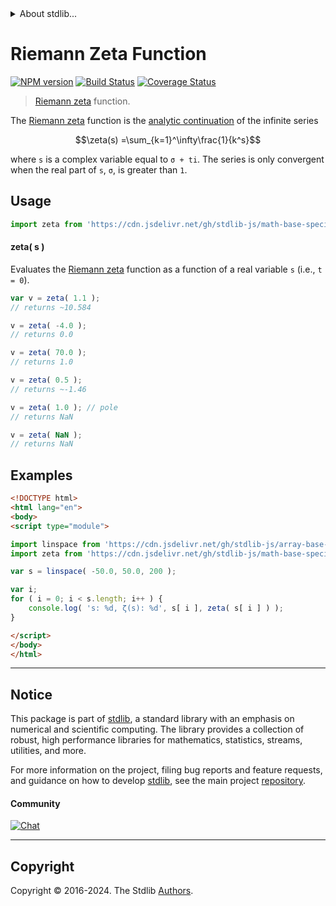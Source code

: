<!--

@license Apache-2.0

Copyright (c) 2018 The Stdlib Authors.

Licensed under the Apache License, Version 2.0 (the "License");
you may not use this file except in compliance with the License.
You may obtain a copy of the License at

   http://www.apache.org/licenses/LICENSE-2.0

Unless required by applicable law or agreed to in writing, software
distributed under the License is distributed on an "AS IS" BASIS,
WITHOUT WARRANTIES OR CONDITIONS OF ANY KIND, either express or implied.
See the License for the specific language governing permissions and
limitations under the License.

-->


<details>
  <summary>
    About stdlib...
  </summary>
  <p>We believe in a future in which the web is a preferred environment for numerical computation. To help realize this future, we've built stdlib. stdlib is a standard library, with an emphasis on numerical and scientific computation, written in JavaScript (and C) for execution in browsers and in Node.js.</p>
  <p>The library is fully decomposable, being architected in such a way that you can swap out and mix and match APIs and functionality to cater to your exact preferences and use cases.</p>
  <p>When you use stdlib, you can be absolutely certain that you are using the most thorough, rigorous, well-written, studied, documented, tested, measured, and high-quality code out there.</p>
  <p>To join us in bringing numerical computing to the web, get started by checking us out on <a href="https://github.com/stdlib-js/stdlib">GitHub</a>, and please consider <a href="https://opencollective.com/stdlib">financially supporting stdlib</a>. We greatly appreciate your continued support!</p>
</details>

# Riemann Zeta Function

[![NPM version][npm-image]][npm-url] [![Build Status][test-image]][test-url] [![Coverage Status][coverage-image]][coverage-url] <!-- [![dependencies][dependencies-image]][dependencies-url] -->

> [Riemann zeta][zeta-function] function.

<section class="intro">

The [Riemann zeta][zeta-function] function is the [analytic continuation][analytic-continuation] of the infinite series

<!-- <equation class="equation" label="eq:riemann_zeta_function" align="center" raw="\zeta(s) =\sum_{k=1}^\infty\frac{1}{k^s}" alt="Riemann zeta function"> -->

```math
\zeta(s) =\sum_{k=1}^\infty\frac{1}{k^s}
```

<!-- <div class="equation" align="center" data-raw-text="\zeta(s) =\sum_{k=1}^\infty\frac{1}{k^s}" data-equation="eq:riemann_zeta_function">
    <img src="https://cdn.jsdelivr.net/gh/stdlib-js/stdlib@bb29798906e119fcb2af99e94b60407a270c9b32/lib/node_modules/@stdlib/math/base/special/riemann-zeta/docs/img/equation_riemann_zeta_function.svg" alt="Riemann zeta function">
    <br>
</div> -->

<!-- </equation> -->

where `s` is a complex variable equal to `σ + ti`. The series is only convergent when the real part of `s`, `σ`, is greater than `1`.

</section>

<!-- /.intro -->



<section class="usage">

## Usage

```javascript
import zeta from 'https://cdn.jsdelivr.net/gh/stdlib-js/math-base-special-riemann-zeta@esm/index.mjs';
```

#### zeta( s )

Evaluates the [Riemann zeta][zeta-function] function as a function of a real variable `s` (i.e., `t = 0`).

```javascript
var v = zeta( 1.1 );
// returns ~10.584

v = zeta( -4.0 );
// returns 0.0

v = zeta( 70.0 );
// returns 1.0

v = zeta( 0.5 );
// returns ~-1.46

v = zeta( 1.0 ); // pole
// returns NaN

v = zeta( NaN );
// returns NaN
```

</section>

<!-- /.usage -->

<section class="examples">

## Examples

<!-- eslint no-undef: "error" -->

```html
<!DOCTYPE html>
<html lang="en">
<body>
<script type="module">

import linspace from 'https://cdn.jsdelivr.net/gh/stdlib-js/array-base-linspace@esm/index.mjs';
import zeta from 'https://cdn.jsdelivr.net/gh/stdlib-js/math-base-special-riemann-zeta@esm/index.mjs';

var s = linspace( -50.0, 50.0, 200 );

var i;
for ( i = 0; i < s.length; i++ ) {
    console.log( 's: %d, ζ(s): %d', s[ i ], zeta( s[ i ] ) );
}

</script>
</body>
</html>
```

</section>

<!-- /.examples -->

<!-- Section for related `stdlib` packages. Do not manually edit this section, as it is automatically populated. -->

<section class="related">

</section>

<!-- /.related -->

<!-- Section for all links. Make sure to keep an empty line after the `section` element and another before the `/section` close. -->


<section class="main-repo" >

* * *

## Notice

This package is part of [stdlib][stdlib], a standard library with an emphasis on numerical and scientific computing. The library provides a collection of robust, high performance libraries for mathematics, statistics, streams, utilities, and more.

For more information on the project, filing bug reports and feature requests, and guidance on how to develop [stdlib][stdlib], see the main project [repository][stdlib].

#### Community

[![Chat][chat-image]][chat-url]

---

## Copyright

Copyright &copy; 2016-2024. The Stdlib [Authors][stdlib-authors].

</section>

<!-- /.stdlib -->

<!-- Section for all links. Make sure to keep an empty line after the `section` element and another before the `/section` close. -->

<section class="links">

[npm-image]: http://img.shields.io/npm/v/@stdlib/math-base-special-riemann-zeta.svg
[npm-url]: https://npmjs.org/package/@stdlib/math-base-special-riemann-zeta

[test-image]: https://github.com/stdlib-js/math-base-special-riemann-zeta/actions/workflows/test.yml/badge.svg?branch=main
[test-url]: https://github.com/stdlib-js/math-base-special-riemann-zeta/actions/workflows/test.yml?query=branch:main

[coverage-image]: https://img.shields.io/codecov/c/github/stdlib-js/math-base-special-riemann-zeta/main.svg
[coverage-url]: https://codecov.io/github/stdlib-js/math-base-special-riemann-zeta?branch=main

<!--

[dependencies-image]: https://img.shields.io/david/stdlib-js/math-base-special-riemann-zeta.svg
[dependencies-url]: https://david-dm.org/stdlib-js/math-base-special-riemann-zeta/main

-->

[chat-image]: https://img.shields.io/gitter/room/stdlib-js/stdlib.svg
[chat-url]: https://app.gitter.im/#/room/#stdlib-js_stdlib:gitter.im

[stdlib]: https://github.com/stdlib-js/stdlib

[stdlib-authors]: https://github.com/stdlib-js/stdlib/graphs/contributors

[umd]: https://github.com/umdjs/umd
[es-module]: https://developer.mozilla.org/en-US/docs/Web/JavaScript/Guide/Modules

[deno-url]: https://github.com/stdlib-js/math-base-special-riemann-zeta/tree/deno
[deno-readme]: https://github.com/stdlib-js/math-base-special-riemann-zeta/blob/deno/README.md
[umd-url]: https://github.com/stdlib-js/math-base-special-riemann-zeta/tree/umd
[umd-readme]: https://github.com/stdlib-js/math-base-special-riemann-zeta/blob/umd/README.md
[esm-url]: https://github.com/stdlib-js/math-base-special-riemann-zeta/tree/esm
[esm-readme]: https://github.com/stdlib-js/math-base-special-riemann-zeta/blob/esm/README.md
[branches-url]: https://github.com/stdlib-js/math-base-special-riemann-zeta/blob/main/branches.md

[zeta-function]: https://en.wikipedia.org/wiki/Riemann_zeta_function

[analytic-continuation]: https://en.wikipedia.org/wiki/Analytic_continuation

</section>

<!-- /.links -->
